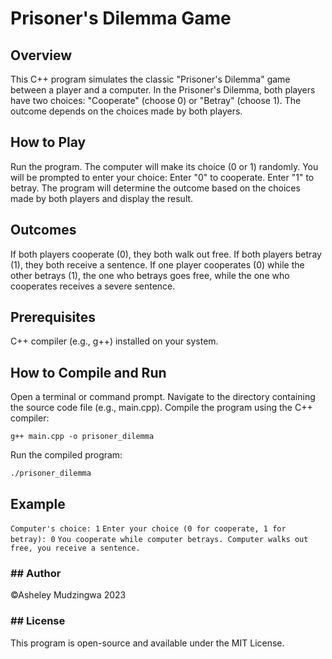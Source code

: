 # **Prisoner's Dilemma Game**

## Overview

This C++ program simulates the classic "Prisoner's Dilemma" game between a player and a computer. In the Prisoner's Dilemma, both players have two choices: "Cooperate" (choose 0) or "Betray" (choose 1). The outcome depends on the choices made by both players.

## How to Play

Run the program.
The computer will make its choice (0 or 1) randomly.
You will be prompted to enter your choice:
	Enter "0" to cooperate.
	Enter "1" to betray.
The program will determine the outcome based on the choices made by both players and display the result.

## Outcomes

If both players cooperate (0), they both walk out free.
If both players betray (1), they both receive a sentence.
If one player cooperates (0) while the other betrays (1), the one who betrays goes free, while the one who cooperates receives a severe sentence.

## Prerequisites

C++ compiler (e.g., g++) installed on your system.

## How to Compile and Run

Open a terminal or command prompt.
Navigate to the directory containing the source code file (e.g., main.cpp).
Compile the program using the C++ compiler:

`g++ main.cpp -o prisoner_dilemma`

Run the compiled program:

`./prisoner_dilemma`

## Example

`Computer's choice: 1`
`Enter your choice (0 for cooperate, 1 for betray): 0`
`You cooperate while computer betrays. Computer walks out free, you receive a sentence.`

### ## Author

&copy;Asheley Mudzingwa 2023
### ## License

This program is open-source and available under the MIT License.

